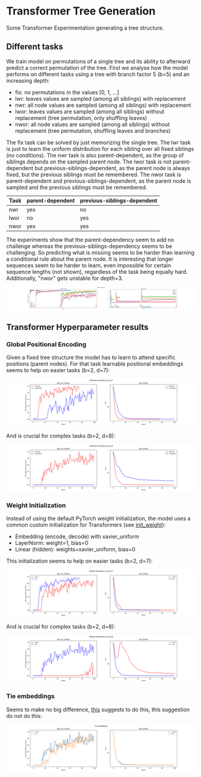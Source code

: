 # Transformer Tree Generation

Some Transformer Experimentation generating a tree structure.

## Different tasks

We train model on permutations of a single tree and its ability to afterward predict a correct permutation of the tree.
First we analyse how the model performs on different tasks using a tree with branch factor 5 (b=5) and an increasing depth:

* fix: no permutations in the values [0, 1, ...]
* lwr: leaves values are sampled (among all siblings) with replacement
* nwr: all node values are sampled (among all siblings) with replacement
* lwor: leaves values are sampled (among all siblings) without replacement (tree permutation, only shuffling leaves)
* nwor: all node values are sampled (among all siblings) without replacement (tree permutation, shuffling leaves and branches)

The fix task can be solved by just memorizing the single tree.
The lwr task is just to learn the uniform distribution for each sibling over all fixed siblings (no conditions).
The nwr task is also parent-dependent, as the group of siblings depends on the sampled parent node.
The lwor task is not parent-dependent but previous-siblings-dependent, as the parent node is always fixed, but the previous siblings must be remembered.
The nwor task is parent-dependent and previous-siblings-dependent, as the parent node is sampled and the previous siblings must be remembered. 

| Task    | parent-dependent  | previous-siblings-dependent |  
|---------|-------------------|-----------------------------|
| nwr     | yes               | no                          |
| lwor    | no                | yes                         |
| nwor    | yes               | yes                         |

The experiments show that the parent-dependency seem to add no challenge whereas the previous-siblings-dependency seems to be challenging.
So predicting what is missing seems to be harder than learning a conditional rule about the parent node.
It is interesting that longer sequences seem to be harder to learn, even impossible for certain sequence lengths (not shown), regardless of the task being equally hard.
Additionally, "nwor" gets unstable for depth=3.

![Different-task-(bf=5).png](imgs/Different-task-(bf=5).png)

## Transformer Hyperparameter results

### Global Positional Encoding

Given a fixed tree structure the model has to learn to attend specific positions (parent nodes).
For that task learnable positional embeddings seems to help on easier tasks (b=2, d=7):

![Positional Encoding x4_b2_d7.png](imgs/Positional-Encoding-x4_b2_d7.png)

And is crucial for complex tasks (b=2, d=8):

![Positional Encoding x4_b2_d8.png](imgs/Positional-Encoding-x4_b2_d8.png)

### Weight Initialization

Instead of using the default PyTorch weight initialization, the model uses a common custom initialization for Transformers (see [init_weight](dec_model.py)):
* Embedding (encode, decode) with xavier_uniform 
* LayerNorm: weight=1, bias=0 
* Linear (hidden): weights=xavier_uniform, bias=0

This initialization seems to help on easier tasks (b=2, d=7):

![Weight Initialization x4_b2_d7.png](imgs/Weight-Initialization-x4_b2_d7.png)

And is crucial for complex tasks (b=2, d=8):

![Weight Initialization x4_b2_d8.png](imgs/Weight-Initialization-x4_b2_d8.png)

### Tie embeddings

Seems to make no big difference, [this](https://arxiv.org/pdf/1611.01462) suggests to do this, this suggestion do not do this:

![Tie-embeddings.png](imgs%2FTie-embeddings.png)
